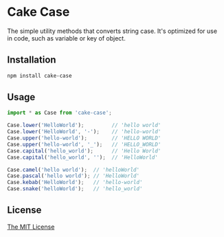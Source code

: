 # Cake Case

The simple utility methods that converts string case. It's optimized for use in code, such as variable or key of object.

## Installation

``` sh
npm install cake-case
```

## Usage

``` js
import * as Case from 'cake-case';

Case.lower('HelloWorld');         // 'hello world'
Case.lower('HelloWorld', '-');    // 'hello-world'
Case.upper('hello-world');        // 'HELLO WORLD'
Case.upper('hello-world', '_');   // 'HELLO_WORLD'
Case.capital('hello_world');      // 'Hello World'
Case.capital('hello_world', '');  // 'HelloWorld'

Case.camel('hello world');  // 'helloWorld'
Case.pascal('hello world'); // 'HelloWorld'
Case.kebab('HelloWorld');   // 'hello-world'
Case.snake('helloWorld');   // 'hello_world'
```

## License

[The MIT License](https://github.com/archco/cake-case/blob/master/LICENSE)
